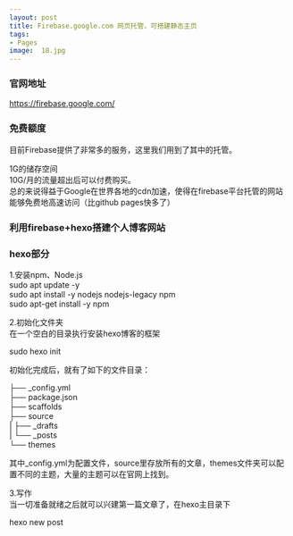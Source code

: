 ```yaml
---
layout: post
title: Firebase.google.com 网页托管，可搭建静态主页
tags:
- Pages
image:  18.jpg
---
```


### 官网地址
https://firebase.google.com/

### 免费额度
目前Firebase提供了非常多的服务，这里我们用到了其中的托管。

1G的储存空间<br>
10G/月的流量超出后可以付费购买。<br>
总的来说得益于Google在世界各地的cdn加速，使得在firebase平台托管的网站能够免费地高速访问（比github pages快多了）<br>

### 利用firebase+hexo搭建个人博客网站


### hexo部分
1.安装npm、Node.js<br>
sudo apt update -y<br>
sudo apt install -y nodejs nodejs-legacy npm<br>
sudo apt-get install -y npm<br>

2.初始化文件夹<br>
在一个空白的目录执行安装hexo博客的框架

sudo hexo init

初始化完成后，就有了如下的文件目录：

├── _config.yml<br>
├── package.json<br>
├── scaffolds<br>
├── source<br>
|   ├── _drafts<br>
|   └── _posts<br>
└── themes<br>

其中_config.yml为配置文件，source里存放所有的文章，themes文件夹可以配置不同的主题，大量的主题可以在官网上找到。

3.写作<br>
当一切准备就绪之后就可以兴建第一篇文章了，在hexo主目录下

hexo new post <title>

就会在source/_posts文件夹下生成一篇文章，比如运行了

hexo new post 第一篇文章

就会在上述目录下找到一个名为第一篇文章.md的文件，然后就可以在里面用markdown写作了。这里推荐使用Typora作为markdown的写作工具

4.生成静态页面html文件<br>
写作完成后，在根目录运行命令

hexo g

就会将文章和主题打包在一起生成HTML文件，生成的文件会放在根目录的public文件夹下。网站运行所需的所有东西全都被放在这个文件夹下。

同时，也可以运行

hexo server

这个命令会在本地启动服务器，可以通过http://localhost:4000/来预览效果。

可以看到hexo的使用非常简单。更多详细的说明可以查看官方文档。

但是我这里firebase作为托管服务器，实际运行的时候无需启动本地服务器可以直接执行命令把hexo博客提交到firebase平台。

完整提交内容：

firebase deploy

只提交更改内容：

firebase deploy --only hosting

部署就完成了，内容将部署至 Firebase项目的默认托管网址：project-id.firebaseapp.com

这样在我的博客网站：https://usg-cn.web.app/ 就可以看到修改后的结果了。



### firebase部分
Firebase ，谷歌的又一个神器，具体怎么神我就不多作介绍了，我们只用上了其中很小的一部分功能：托管。

关于托管，官方是这样介绍的：

Firebase 托管为您的网页应用提供快速、安全的静态托管。<br>
Firebase 托管是为开发者提供的生产级网页内容托管服务。 借助 Firebase 托管，您只需一条命令，便可轻松快捷地将网页应用和静态内容部署到全球内容分发网络。

使用Firebase有很多非常难得的好处：

全球SSD CDN，速度比GitHub快。<br>
一键回滚。Firebase托管使用一键式回滚提供完整的版本控制和管理。<br>
零配置的SSL，自动启动HTTPS。<br>
完美的中文文档支持。<br>
使用Firebase的体验非常好，虽然是谷歌的产品但是提供了非常完整的中文文档支持，而且写得非常简单易懂，同一个代码示例提供多种编程语言的版本，里面的很多功能都能快速上手。
<br>
1.创建项目<br>
首先访问Firebase创建一个项目。

创建时项目ID要注意，它会被用在URL上，如果不想自己定义域名的话以后就会一直用这个ID来作为域名访问。比如ID是usg-cn，<br>
那么域名就会是https://usg-cn.firebaseapp.com/ 和 https://usg-cn.web.app/<br>

2.初始化<br>
运行以下命令来安装Firebase（需预先安装Node.js）:

npm install -g firebase-tools

然后运行以下命令来登录，运行完后会弹出一个浏览器窗口：

firebase login

登录后再切换到刚才生成的Hexo目录下，

cd hexo/

运行

firebase init

运行时会让选择要使用什么功能，因为我们使用过的是托管所以这里选择Hosting，然后会提示选择一个用作公共根目录的目录。<br>
这个目录就是放所有静态文件的地方，默认为public，名字刚好和Hexo生成的静态文件目录名字一样，所以无需更改。

这个命令会在项目目录下创建一个firebase.json配置文件，可以通过它来自定义托管行为。

运行<br>
最后，完全所有改动后运行

hexo g

这个命令会让Hexo生成public文件夹，因为Firebase部署的就是public文件夹，所以要先运行Hexo。

然后运行

firebase deploy

部署就完成了，内容将部署至 Firebase项目的默认托管网址：project-id.firebaseapp.com

大功告成了，接下来就是欣赏博客的时候了。

常用命令<br>
hexo clean<br>
hexo generate<br>
hexo deploy<br>

hexo clean用于清除旧版本生成的静态文件（推送到远端的public文件）<br>
hexo generate生成新的静态文件（public文件），生成这个文件是根据/source文件中的内容生成<br>
hexo deploy推送github部署博客<br>
hexo new "postName" # 新建文章<br>
hexo new page "pageName" # 新建页面<br>
hexo generate # 生成静态页面至public目录<br>
hexo server # 开启预览访问端口（默认端口4000，'ctrl + c'关闭server）<br>
hexo deploy # 将静态博客页面部署到GitHub<br>
hexo help  # 查看帮助<br>
hexo version  # 查看Hexo的版本<br>
<br>
hexo new创建新的文章，创建的文章会在source/_posts/目录下，文章格式.md（Markdown格式），<br>
每次就可以直接编辑博客直接编辑这个文件就可以了，也可以把写好.md的文件直接拖到这个文件夹中<br>
hexo generate生成静态页面，生成的文件都是在public/文件下，这个文件就是最后推送到github的文件
